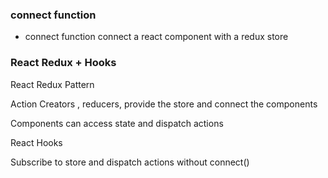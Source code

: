 ### connect function

- connect function connect a react component with a redux store

### React Redux + Hooks

React Redux Pattern

Action Creators , reducers, provide the store and connect the components

Components can access state and dispatch actions

React Hooks 

Subscribe to store and dispatch actions without connect()